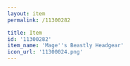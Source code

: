 ```yaml
---
layout: item
permalink: /11300282

title: Item
id: '11300282'
item_name: 'Mage''s Beastly Headgear'
icon_url: '11300024.png'
---
```

